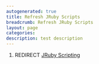 ```yaml
---
autogenerated: true
title: Refresh JRuby Scripts
breadcrumb: Refresh JRuby Scripts
layout: page
categories: 
description: test description
---
```


1.  REDIRECT [JRuby Scripting](JRuby_Scripting)

